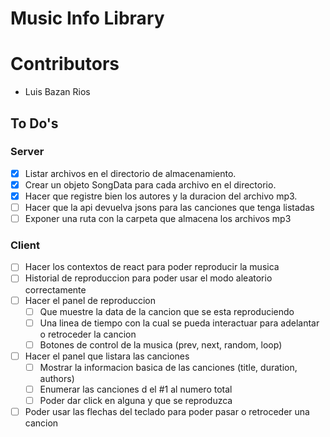 # Music Info Library

# Contributors
- Luis Bazan Rios

## To Do's
### Server
- [X] Listar archivos en el directorio de almacenamiento.
- [X] Crear un objeto SongData para cada archivo en el directorio. 
- [X] Hacer que registre bien los autores y la duracion del archivo mp3.
- [ ] Hacer que la api devuelva jsons para las canciones que tenga listadas
- [ ] Exponer una ruta con la carpeta que almacena los archivos mp3

### Client
- [ ] Hacer los contextos de react para poder reproducir la musica
- [ ] Historial de reproduccion para poder usar el modo aleatorio correctamente
- [ ] Hacer el panel de reproduccion
  - [ ] Que muestre la data de la cancion que se esta reproduciendo
  - [ ] Una linea de tiempo con la cual se pueda interactuar para adelantar o retroceder la cancion
  - [ ] Botones de control de la musica (prev, next, random, loop)
- [ ] Hacer el panel que listara las canciones
  - [ ] Mostrar la informacion basica de las canciones (title, duration, authors)
  - [ ] Enumerar las canciones d el #1 al numero total
  - [ ] Poder dar click en alguna y que se reproduzca
- [ ] Poder usar las flechas del teclado para poder pasar o retroceder una cancion